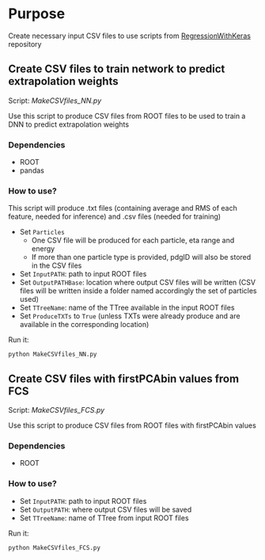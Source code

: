 # Purpose

Create necessary input CSV files to use scripts from [RegressionWithKeras](https://github.com/jbossios/RegressionWithKeras) repository

## Create CSV files to train network to predict extrapolation weights

Script: *MakeCSVfiles_NN.py*

Use this script to produce CSV files from ROOT files to be used to train a DNN to predict extrapolation weights

### Dependencies

- ROOT
- pandas

### How to use?

This script will produce .txt files (containing average and RMS of each feature, needed for inference) and .csv files (needed for training)

- Set ```Particles```
  - One CSV file will be produced for each particle, eta range and energy
  - If more than one particle type is provided, pdgID will also be stored in the CSV files
- Set ```InputPATH```: path to input ROOT files
- Set ```OutputPATHBase```: location where output CSV files will be written (CSV files will be written inside a folder named accordingly the set of particles used)
- Set ```TTreeName```: name of the TTree available in the input ROOT files
- Set ```ProduceTXTs``` to ```True``` (unless TXTs were already produce and are available in the corresponding location)

Run it:

```
python MakeCSVfiles_NN.py
```

## Create CSV files with firstPCAbin values from FCS

Script: *MakeCSVfiles_FCS.py*

Use this script to produce CSV files from ROOT files with firstPCAbin values

### Dependencies

- ROOT

### How to use?

- Set ```InputPATH```: path to input ROOT files
- Set ```OutputPATH```: where output CSV files will be saved
- Set ```TTreeName```: name of TTree from input ROOT files

Run it:

```
python MakeCSVfiles_FCS.py
```
